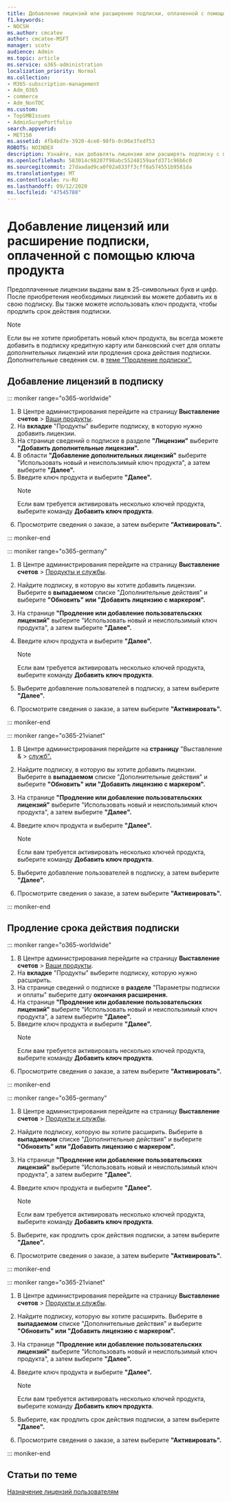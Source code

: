 ```yaml
---
title: Добавление лицензий или расширение подписки, оплаченной с помощью ключа продукта
f1.keywords:
- NOCSH
ms.author: cmcatee
author: cmcatee-MSFT
manager: scotv
audience: Admin
ms.topic: article
ms.service: o365-administration
localization_priority: Normal
ms.collection:
- M365-subscription-management
- Adm_O365
- commerce
- Adm_NonTOC
ms.custom:
- TopSMBIssues
- AdminSurgePortfolio
search.appverid:
- MET150
ms.assetid: 4fb4bd7e-3920-4ce0-98fb-0c06e3fedf53
ROBOTS: NOINDEX
description: Узнайте, как добавлять лицензии или расширять подписку с помощью ключа продукта.
ms.openlocfilehash: 583014c98207f98abc55248159aafd371c96b6c0
ms.sourcegitcommit: 27daadad9ca0f02a833ff3cff8a574551b9581da
ms.translationtype: MT
ms.contentlocale: ru-RU
ms.lasthandoff: 09/12/2020
ms.locfileid: "47545788"
---
```

# <a name="add-licenses-to-or-extend-a-subscription-paid-for-using-a-product-key"></a>Добавление лицензий или расширение подписки, оплаченной с помощью ключа продукта

Предоплаченные лицензии выданы вам в 25-символьных букв и цифр. После приобретения необходимых лицензий вы можете добавить их в свою подписку. Вы также можете использовать ключ продукта, чтобы продлить срок действия подписки.

> [!NOTE]
> Если вы не хотите приобретать новый ключ продукта, вы всегда можете добавить в подписку кредитную карту или банковский счет для оплаты дополнительных лицензий или продления срока действия подписки. Дополнительные сведения см. в [теме "Продление подписки".](../subscriptions/renew-your-subscription.md)
  
## <a name="add-licenses-to-your-subscription"></a>Добавление лицензий в подписку

::: moniker range="o365-worldwide"

1. В Центре администрирования перейдите на страницу **Выставление счетов** \> <a href="https://go.microsoft.com/fwlink/p/?linkid=842054" target="_blank">Ваши продукты</a>.
2. На **вкладке** "Продукты" выберите подписку, в которую нужно добавить лицензии.
3. На странице сведений о подписке в разделе **"Лицензии"** выберите **"Добавить дополнительные лицензии".**
4. В области **"Добавление дополнительных лицензий"** выберите "Использовать новый и неиспользимый ключ продукта", а затем выберите **"Далее".** 
5. Введите ключ продукта и выберите **"Далее".**
    > [!NOTE]
    > Если вам требуется активировать несколько ключей продукта, выберите команду **Добавить ключ продукта**.
6. Просмотрите сведения о заказе, а затем выберите **"Активировать".**

::: moniker-end

::: moniker range="o365-germany"

1. В Центре администрирования перейдите на страницу **Выставление счетов** \> <a href="https://go.microsoft.com/fwlink/p/?linkid=847745" target="_blank">Продукты и службы</a>.

2. Найдите подписку, в которую вы хотите добавить лицензии. Выберите в **выпадаемом** списке "Дополнительные действия" и выберите **"Обновить" или "Добавить лицензию с маркером".**

3. На странице **"Продление или добавление пользовательских лицензий"** выберите "Использовать новый и неиспользимый ключ продукта", а затем выберите  **"Далее".**

4. Введите ключ продукта и выберите **"Далее".**

    > [!NOTE]
    > Если вам требуется активировать несколько ключей продукта, выберите команду **Добавить ключ продукта**.

5. Выберите добавление пользователей в подписку, а затем выберите **"Далее".**

6. Просмотрите сведения о заказе, а затем выберите **"Активировать".**

::: moniker-end

::: moniker range="o365-21vianet"

1. В Центре администрирования перейдите на **страницу** "Выставление & \> <a href="https://go.microsoft.com/fwlink/p/?linkid=850626" target="_blank">служб".</a>  

2. Найдите подписку, в которую вы хотите добавить лицензии. Выберите в **выпадаемом** списке "Дополнительные действия" и выберите **"Обновить" или "Добавить лицензию с маркером".**

3. На странице **"Продление или добавление пользовательских лицензий"** выберите "Использовать новый и неиспользимый ключ продукта", а затем выберите  **"Далее".**

4. Введите ключ продукта и выберите **"Далее".**

    > [!NOTE]
    > Если вам требуется активировать несколько ключей продукта, выберите команду **Добавить ключ продукта**.

5. Выберите добавление пользователей в подписку, а затем выберите **"Далее".**

6. Просмотрите сведения о заказе, а затем выберите **"Активировать".**

::: moniker-end
  
## <a name="extend-the-expiration-date-of-your-subscription"></a>Продление срока действия подписки

::: moniker range="o365-worldwide"

1. В Центре администрирования перейдите на страницу **Выставление счетов** \> <a href="https://go.microsoft.com/fwlink/p/?linkid=842054" target="_blank">Ваши продукты</a>.
2. На **вкладке** "Продукты" выберите подписку, которую нужно расширить.
3. На странице сведений о подписке в **разделе** "Параметры подписки и оплаты" выберите дату **окончания расширения.**
4. На странице **"Продление или добавление пользовательских лицензий"** выберите "Использовать новый и неиспользимый ключ продукта", а затем выберите  **"Далее".**
5. Введите ключ продукта и выберите **"Далее".**
    > [!NOTE]
    > Если вам требуется активировать несколько ключей продукта, выберите команду **Добавить ключ продукта**.
6. Просмотрите сведения о заказе, а затем выберите **"Активировать".**

::: moniker-end

::: moniker range="o365-germany"

1. В Центре администрирования перейдите на страницу **Выставление счетов** \> <a href="https://go.microsoft.com/fwlink/p/?linkid=847745" target="_blank">Продукты и службы</a>.

2. Найдите подписку, которую вы хотите расширить. Выберите в **выпадаемом** списке "Дополнительные действия" и выберите **"Обновить" или "Добавить лицензию с маркером".**

3. На странице **"Продление или добавление пользовательских лицензий"** выберите "Использовать новый и неиспользимый ключ продукта", а затем выберите  **"Далее".**

4. Введите ключ продукта и выберите **"Далее".**

    > [!NOTE]
    > Если вам требуется активировать несколько ключей продукта, выберите команду **Добавить ключ продукта**.

5. Выберите, как продлить срок действия подписки, а затем выберите **"Далее".**

6. Просмотрите сведения о заказе, а затем выберите **"Активировать".**

::: moniker-end

::: moniker range="o365-21vianet"

1. В Центре администрирования перейдите на страницу **Выставление счетов** \> <a href="https://go.microsoft.com/fwlink/p/?linkid=850626" target="_blank">Продукты и службы</a>.

2. Найдите подписку, которую вы хотите расширить. Выберите в **выпадаемом** списке "Дополнительные действия" и выберите **"Обновить" или "Добавить лицензию с маркером".**

3. На странице **"Продление или добавление пользовательских лицензий"** выберите "Использовать новый и неиспользимый ключ продукта", а затем выберите  **"Далее".**

4. Введите ключ продукта и выберите **"Далее".**

    > [!NOTE]
    > Если вам требуется активировать несколько ключей продукта, выберите команду **Добавить ключ продукта**.

5. Выберите, как продлить срок действия подписки, а затем выберите **"Далее".**

6. Просмотрите сведения о заказе, а затем выберите **"Активировать".**

::: moniker-end

## <a name="related-articles"></a>Статьи по теме

[Назначение лицензий пользователям](../../admin/manage/assign-licenses-to-users.md)